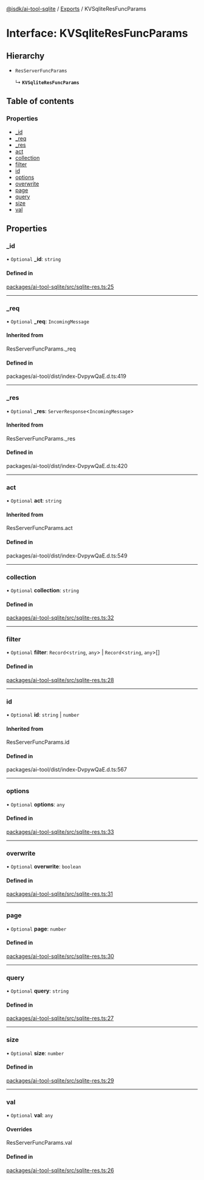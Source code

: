 [@isdk/ai-tool-sqlite](../README.md) / [Exports](../modules.md) / KVSqliteResFuncParams

# Interface: KVSqliteResFuncParams

## Hierarchy

- `ResServerFuncParams`

  ↳ **`KVSqliteResFuncParams`**

## Table of contents

### Properties

- [\_id](KVSqliteResFuncParams.md#_id)
- [\_req](KVSqliteResFuncParams.md#_req)
- [\_res](KVSqliteResFuncParams.md#_res)
- [act](KVSqliteResFuncParams.md#act)
- [collection](KVSqliteResFuncParams.md#collection)
- [filter](KVSqliteResFuncParams.md#filter)
- [id](KVSqliteResFuncParams.md#id)
- [options](KVSqliteResFuncParams.md#options)
- [overwrite](KVSqliteResFuncParams.md#overwrite)
- [page](KVSqliteResFuncParams.md#page)
- [query](KVSqliteResFuncParams.md#query)
- [size](KVSqliteResFuncParams.md#size)
- [val](KVSqliteResFuncParams.md#val)

## Properties

### \_id

• `Optional` **\_id**: `string`

#### Defined in

[packages/ai-tool-sqlite/src/sqlite-res.ts:25](https://github.com/isdk/ai-tool-sqlite.js/blob/530a8da2537a8bb9cdcb2ba528d0de1cecc27962/src/sqlite-res.ts#L25)

___

### \_req

• `Optional` **\_req**: `IncomingMessage`

#### Inherited from

ResServerFuncParams.\_req

#### Defined in

packages/ai-tool/dist/index-DvpywQaE.d.ts:419

___

### \_res

• `Optional` **\_res**: `ServerResponse`\<`IncomingMessage`\>

#### Inherited from

ResServerFuncParams.\_res

#### Defined in

packages/ai-tool/dist/index-DvpywQaE.d.ts:420

___

### act

• `Optional` **act**: `string`

#### Inherited from

ResServerFuncParams.act

#### Defined in

packages/ai-tool/dist/index-DvpywQaE.d.ts:549

___

### collection

• `Optional` **collection**: `string`

#### Defined in

[packages/ai-tool-sqlite/src/sqlite-res.ts:32](https://github.com/isdk/ai-tool-sqlite.js/blob/530a8da2537a8bb9cdcb2ba528d0de1cecc27962/src/sqlite-res.ts#L32)

___

### filter

• `Optional` **filter**: `Record`\<`string`, `any`\> \| `Record`\<`string`, `any`\>[]

#### Defined in

[packages/ai-tool-sqlite/src/sqlite-res.ts:28](https://github.com/isdk/ai-tool-sqlite.js/blob/530a8da2537a8bb9cdcb2ba528d0de1cecc27962/src/sqlite-res.ts#L28)

___

### id

• `Optional` **id**: `string` \| `number`

#### Inherited from

ResServerFuncParams.id

#### Defined in

packages/ai-tool/dist/index-DvpywQaE.d.ts:567

___

### options

• `Optional` **options**: `any`

#### Defined in

[packages/ai-tool-sqlite/src/sqlite-res.ts:33](https://github.com/isdk/ai-tool-sqlite.js/blob/530a8da2537a8bb9cdcb2ba528d0de1cecc27962/src/sqlite-res.ts#L33)

___

### overwrite

• `Optional` **overwrite**: `boolean`

#### Defined in

[packages/ai-tool-sqlite/src/sqlite-res.ts:31](https://github.com/isdk/ai-tool-sqlite.js/blob/530a8da2537a8bb9cdcb2ba528d0de1cecc27962/src/sqlite-res.ts#L31)

___

### page

• `Optional` **page**: `number`

#### Defined in

[packages/ai-tool-sqlite/src/sqlite-res.ts:30](https://github.com/isdk/ai-tool-sqlite.js/blob/530a8da2537a8bb9cdcb2ba528d0de1cecc27962/src/sqlite-res.ts#L30)

___

### query

• `Optional` **query**: `string`

#### Defined in

[packages/ai-tool-sqlite/src/sqlite-res.ts:27](https://github.com/isdk/ai-tool-sqlite.js/blob/530a8da2537a8bb9cdcb2ba528d0de1cecc27962/src/sqlite-res.ts#L27)

___

### size

• `Optional` **size**: `number`

#### Defined in

[packages/ai-tool-sqlite/src/sqlite-res.ts:29](https://github.com/isdk/ai-tool-sqlite.js/blob/530a8da2537a8bb9cdcb2ba528d0de1cecc27962/src/sqlite-res.ts#L29)

___

### val

• `Optional` **val**: `any`

#### Overrides

ResServerFuncParams.val

#### Defined in

[packages/ai-tool-sqlite/src/sqlite-res.ts:26](https://github.com/isdk/ai-tool-sqlite.js/blob/530a8da2537a8bb9cdcb2ba528d0de1cecc27962/src/sqlite-res.ts#L26)
